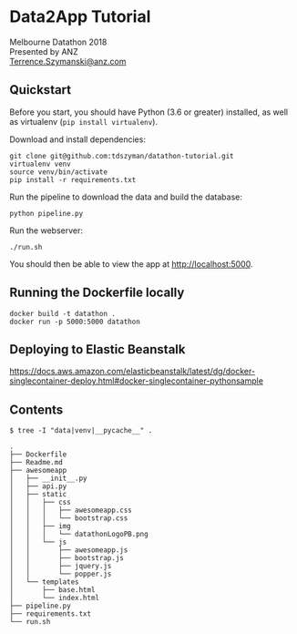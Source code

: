 # Data2App Tutorial

Melbourne Datathon 2018  
Presented by ANZ  
Terrence.Szymanski@anz.com

## Quickstart

Before you start, you should have Python (3.6 or greater) installed, as well as virtualenv (`pip install virtualenv`).

Download and install dependencies:

    git clone git@github.com:tdszyman/datathon-tutorial.git
    virtualenv venv
    source venv/bin/activate
    pip install -r requirements.txt
    
Run the pipeline to download the data and build the database:

    python pipeline.py

Run the webserver:

    ./run.sh
    
You should then be able to view the app at <http://localhost:5000>.


## Running the Dockerfile locally

    docker build -t datathon .
    docker run -p 5000:5000 datathon

## Deploying to Elastic Beanstalk

https://docs.aws.amazon.com/elasticbeanstalk/latest/dg/docker-singlecontainer-deploy.html#docker-singlecontainer-pythonsample

## Contents
    
`$ tree -I "data|venv|__pycache__" .`

    .
    ├── Dockerfile
    ├── Readme.md
    ├── awesomeapp
    │   ├── __init__.py
    │   ├── api.py
    │   ├── static
    │   │   ├── css
    │   │   │   ├── awesomeapp.css
    │   │   │   └── bootstrap.css
    │   │   ├── img
    │   │   │   └── datathonLogoPB.png
    │   │   └── js
    │   │       ├── awesomeapp.js
    │   │       ├── bootstrap.js
    │   │       ├── jquery.js
    │   │       └── popper.js
    │   └── templates
    │       ├── base.html
    │       └── index.html
    ├── pipeline.py
    ├── requirements.txt
    └── run.sh

